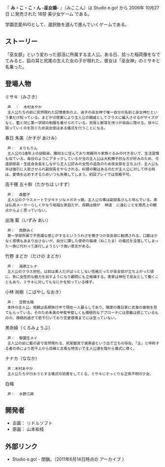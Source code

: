 『 **み・こ・こ・ん -巫女婚-** 』（みここん）は  Studio e.go!  から  2006年  10月27日  に発売された  18禁
美少女ゲーム  である。

学園恋愛AVGとして、選択肢を選んで進んでいくゲームである。

##  ストーリー



「巫女部」という変わった部活に所属する主人公。ある日、拾った稲荷像をなでてみると、狐の耳と尻尾の生えた女の子が現れた。彼女は「巫女神」のミサキと名乗った。

##  登場人物



ミサキ（みさき）

     声  ：  木村あやか 
     主人公たちの前に突然現れた記憶喪失の上、迷子の巫女神で唯一自分の名前と巫女神だという事だけ知っている。まどかの提案により主人公の親戚としてクラスに編入させるがサイズがなく、藍と同じ第一学部の制服を着せられている。尻尾と獣耳を持つが自由に隠せる。徐々に弱っていくのを防ぐため巫女部はある儀式を行うことになる。 
春日 朱美（かすが あけみ）

     声：  まりもりん 
     主人公の1歳年上の幼馴染。隣同士に住んでおり両親共々家族ぐるみの付き合いで、生活習慣も似ている。毎日のようにアタックしているが当の主人公は大和撫子的な方が好みのため、弓道部部長・生徒会会長をしながら主人公好みの女性の追及のため巫女部を立ち上げ、主人公も半ば強引に入部させられ副部長をやらされる。料理の腕はあるのだが主人公に対して作る時は、愛情を込めすぎるためいつも失敗してしまう。初回プレイでは攻略不可。 
高千穂 五十鈴（たかちほ いすず）

     声：  森藍子 
     主人公のクラスメートで少々ドジなメガネっ娘。主人公の事は副部長さんと呼んでいる。家は仏具メーカーらしくかなり裕福な家庭だが、母親は娘が  神道  に進むことを商売上の観点からよく思っていない。 
出海 藍（いずみ あい）

     声：  西野みく 
     第一学部所属で不思議な感じがするといううわさを聞きつけ巫女部に勧誘される。口数は少なく感情もあまり出さないが、自分に課した使命の猫魂（ねこたま）の儀式を没落してしまった一族に代わって遂行しようという強い意志がある。 
竹野 まどか（たけの まどか）

     声：  海原エレナ 
     主人公のクラス担任。以前は美人だがぱっとしない性格だったが巫女部が立ち上がった頃に、急に女性的な魅力を出すようになり顧問にも立候補する。実家は神社で巫女として働くこともあり、ミサキに対してもなにかを知っている様子。 
小林 尚樹（こばやし なおき）

     声：  空野太陽 
     本作の主人公。両親は長期旅行中で現在一人暮らしであり、隣家の春日家に衣食の面倒を見てもらっている。そのため朱美の甲斐甲斐しくも積極的なアプローチには恩義は感じているものの、積極的過ぎて若干引いており恋愛感情までには至っていない。 
黒命婦（くろみょうぶ）

     声：  御園生メイ 
     主人公の前に藍の姿で突然現れる、尻尾獣耳で装束姿という出で立ちの存在。「主」と呼称する者の命により若干上から目線と古風な物言いで主人公達を陰から儀式に導く。 
ナナカ（ななか）

     声：木村あやか 
     主人公たちが行おうとする儀式の妨害をしてくる、ミサキにそっくりな正体不明の少女。 
白梅

     声：  水野江麻 

##  開発者



  * 企画：  リドルソフト 
  * 原画：  山本和枝 

##  外部リンク



  * Studio e.go!  \- 閉鎖。（2011年6月14日時点の  アーカイブ  ） 

